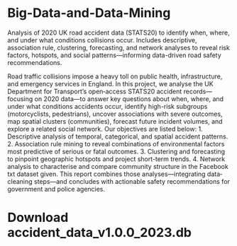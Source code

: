 # Big-Data-and-Data-Mining
Analysis of 2020 UK road accident data (STATS20) to identify when, where, and under what conditions collisions occur. Includes descriptive, association rule, clustering, forecasting, and network analyses to reveal risk factors, hotspots, and social patterns—informing data-driven road safety recommendations.

Road traffic collisions impose a heavy toll on public health, infrastructure, and emergency services in England. In this project, we analyse the UK Department for Transport’s open‐access STATS20 accident records—focusing on 2020 data—to answer key questions about when, where, and under what conditions accidents occur, identify high-risk subgroups (motorcyclists, pedestrians), uncover associations with severe outcomes, map spatial clusters (communities), forecast future incident volumes, and explore a related social network. Our objectives are listed below: 1. Descriptive analysis of temporal, categorical, and spatial accident patterns. 2. Association rule mining to reveal combinations of environmental factors most predictive of serious or fatal outcomes. 3. Clustering and forecasting to pinpoint geographic hotspots and project short-term trends. 4. Network analysis to characterise and compare community structure in the Facebook txt dataset given. This report combines those analyses—integrating data‐cleaning steps—and concludes with actionable safety recommendations for government and police agencies.


# Download accident_data_v1.0.0_2023.db 
